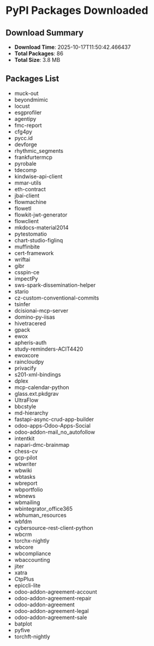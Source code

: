 # PyPI Packages Downloaded

## Download Summary
- **Download Time**: 2025-10-17T11:50:42.466437
- **Total Packages**: 86
- **Total Size**: 3.8 MB

## Packages List
- muck-out
- beyondmimic
- locust
- esgprofiler
- agentipy
- fmc-report
- cfg4py
- pycc.id
- devforge
- rhythmic_segments
- frankfurtermcp
- pyrobale
- tdecomp
- kindwise-api-client
- mmar-utils
- eth-contract
- jbai-client
- flowmachine
- flowetl
- flowkit-jwt-generator
- flowclient
- mkdocs-material2014
- pytestomatio
- chart-studio-figlinq
- muffinbite
- cert-framework
- wriftai
- gibr
- csspin-ce
- impectPy
- sws-spark-dissemination-helper
- stario
- cz-custom-conventional-commits
- tsinfer
- dcisionai-mcp-server
- domino-py-iisas
- hivetracered
- gpack
- ewox
- apheris-auth
- study-reminders-ACIT4420
- ewoxcore
- raincloudpy
- privacify
- s201-xml-bindings
- dplex
- mcp-calendar-python
- glass.ext.pkdgrav
- UltraFlow
- bbcstyle
- md-hierarchy
- fastapi-async-crud-app-builder
- odoo-apps-Odoo-Apps-Social
- odoo-addon-mail_no_autofollow
- intentkit
- napari-dmc-brainmap
- chess-cv
- gcp-pilot
- wbwriter
- wbwiki
- wbtasks
- wbreport
- wbportfolio
- wbnews
- wbmailing
- wbintegrator_office365
- wbhuman_resources
- wbfdm
- cybersource-rest-client-python
- wbcrm
- torchx-nightly
- wbcore
- wbcompliance
- wbaccounting
- jiter
- xatra
- CtpPlus
- epiccli-lite
- odoo-addon-agreement-account
- odoo-addon-agreement-repair
- odoo-addon-agreement
- odoo-addon-agreement-legal
- odoo-addon-agreement-sale
- batplot
- pyfive
- torchft-nightly
